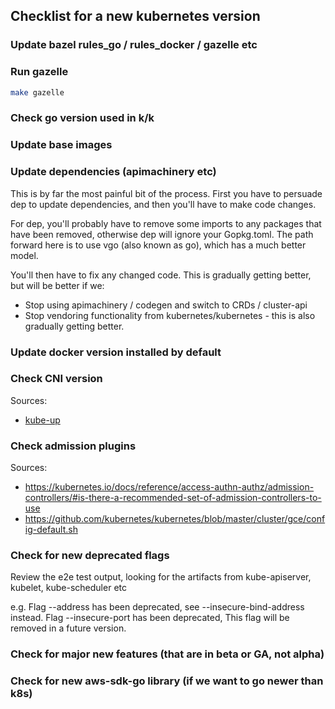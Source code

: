 ## Checklist for a new kubernetes version

### Update bazel rules_go / rules_docker / gazelle etc

### Run gazelle

```bash
make gazelle
```

### Check go version used in k/k

### Update base images

### Update dependencies (apimachinery etc)

This is by far the most painful bit of the process.  First you have to persuade dep to update dependencies, and then you'll have to make code changes.

For dep, you'll probably have to remove some imports to any packages that have
been removed, otherwise dep will ignore your Gopkg.toml.  The path forward here
is to use vgo (also known as go), which has a much better model.

You'll then have to fix any changed code.  This is gradually getting better, but will be better if we:

* Stop using apimachinery / codegen and switch to CRDs / cluster-api
* Stop vendoring functionality from kubernetes/kubernetes - this is also gradually getting better.


### Update docker version installed by default
### Check CNI version

Sources:
*  [kube-up](https://github.com/kubernetes/kubernetes/blob/master/cluster/gce/gci/configure.sh#L27)

### Check admission plugins

Sources:

* https://kubernetes.io/docs/reference/access-authn-authz/admission-controllers/#is-there-a-recommended-set-of-admission-controllers-to-use
* https://github.com/kubernetes/kubernetes/blob/master/cluster/gce/config-default.sh

### Check for new deprecated flags

Review the e2e test output, looking for the artifacts from kube-apiserver, kubelet, kube-scheduler etc

e.g. Flag --address has been deprecated, see --insecure-bind-address instead.
Flag --insecure-port has been deprecated, This flag will be removed in a future version.

### Check for major new features (that are in beta or GA, not alpha)

### Check for new aws-sdk-go library (if we want to go newer than k8s)

